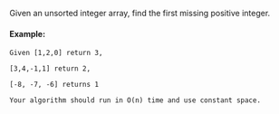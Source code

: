 Given an unsorted integer array, find the first missing positive integer.

#### Example:

```
Given [1,2,0] return 3,

[3,4,-1,1] return 2,

[-8, -7, -6] returns 1

Your algorithm should run in O(n) time and use constant space.
```
